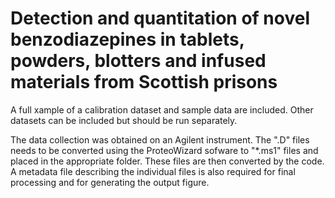 # Detection and quantitation of novel benzodiazepines in tablets, powders, blotters and infused materials from Scottish prisons

A full xample of a calibration dataset and sample data are included. Other datasets can be included but should be run separately.  

The data collection was obtained on an Agilent instrument. The ".D" files needs to be converted using the ProteoWizard sofware to "*.ms1" files and placed in the appropriate folder. These files are then converted by the code. A metadata file describing the individual files is also required for final processing and for generating the output figure.